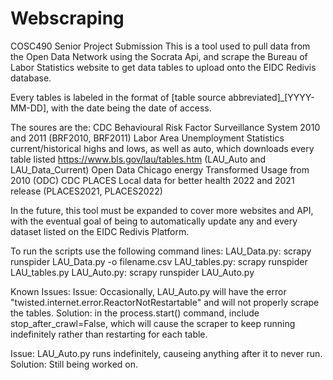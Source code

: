 # Webscraping
COSC490 Senior Project Submission
This is a tool used to pull data from the Open Data Network using the Socrata Api, and scrape the Bureau of Labor Statistics website to get data tables to upload onto the EIDC Redivis database.

Every tables is labeled in the format of [table source abbreviated]_[YYYY-MM-DD], with the date being the date of access.

The soures are the:
CDC Behavioural Risk Factor Surveillance System 2010 and 2011 (BRF2010, BRF2011)
Labor Area Unemployment Statistics current/historical highs and lows, as well as auto, which downloads every table listed https://www.bls.gov/lau/tables.htm (LAU_Auto and LAU_Data_Current)
Open Data Chicago energy Transformed Usage from 2010 (ODC)
CDC PLACES Local data for better health 2022 and 2021 release (PLACES2021, PLACES2022)

In the future, this tool must be expanded to cover more websites and API, with the eventual goal of being to automatically update any and every dataset listed on the EIDC Redivis Platform.

To run the scripts use the following command lines:
LAU_Data.py: scrapy runspider LAU_Data.py -o filename.csv
LAU_tables.py: scrapy runspider LAU_tables.py
LAU_Auto.py: scrapy runspider LAU_Auto.py

Known Issues:
Issue: Occasionally, LAU_Auto.py will have the error "twisted.internet.error.ReactorNotRestartable" and will not properly scrape the tables.
Solution: in the process.start() command, include stop_after_crawl=False, which will cause the scraper to keep running indefinitely rather than restarting for each table.

Issue: LAU_Auto.py runs indefinitely, causeing anything after it to never run.
Solution: Still being worked on.
